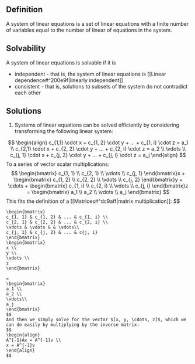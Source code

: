 ## Definition
A system of linear equations is a set of linear equations with a finite number of variables equal to the number of linear of equations in the system.

## Solvability
A system of linear equations is solvable if it is
- independent - that is, the system of linear equations is [[Linear dependence#^200e9f|linearly independent]]
- consistent - that is, solutions to subsets of the system do not contradict each other

## Solutions
1. Systems of linear equations can be solved efficiently by considering transforming the following linear system:

$$
\begin{align}
c_{1,1} \cdot x + c_{1, 2} \cdot y + ... + c_{1, i} \cdot z = a_1 \\
c_{2,1} \cdot x + c_{2, 2} \cdot y + ... + c_{2, i} \cdot z = a_2 \\
\vdots \\
c_{j, 1} \cdot x + c_{j, 2} \cdot y + ... + c_{j, i} \cdot z = a_j
\end{align}
$$
     To a series of vector scalar multiplications:
	$$
	\begin{bmatrix}
	c_{1, 1} \\
	c_{2, 1} \\
	\vdots \\
	c_{j, 1}
	\end{bmatrix}x
	+
	\begin{bmatrix}
	c_{1, 2} \\
	c_{2, 2} \\
		\vdots \\
		c_{j, 2}
	\end{bmatrix}y
	+
	\cdots
	+
	\begin{bmatrix}
	c_{1, i} \\
	c_{2, i} \\
	\vdots \\
	c_{j, i}
	\end{bmatrix}z
	=
	\begin{bmatrix}
	a_1 \\
	a_2 \\
	\vdots \\
	a_j
	\end{bmatrix}
	$$
	This fits the definition of a [[Matrices#^dc9aff|matrix multiplication]]:
	$$

	\begin{bmatrix}
	c_{1, 1} & c_{1, 2} & ... & c_{1, i} \\
	c_{2, 1} & c_{2, 2} & ... & c_{2, i} \\
	\vdots & \vdots & & \vdots\\
	c_{j, 1} & c_{j, 2} & ... & c{j, i}
	\end{bmatrix}
	\begin{bmatrix}
	x \\
	y \\
	\vdots \\
	z
	\end{bmatrix}

	=
	\begin{bmatrix}
	a_1 \\
	a_2 \\ 
	\vdots\\
	a_j
	\end{bmatrix}
	$$
	And then we simply solve for the vector $[x, y, \cdots, z]$, which we can do easily by multiplying by the inverse matrix:
	$$
	\begin{align}
	A^{-1}Ax = A^{-1}v \\
	x = A^{-1}v
	\end{align}
	$$
